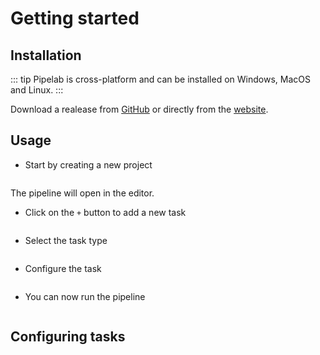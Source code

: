 # Getting started

## Installation

::: tip
Pipelab is cross-platform and can be installed on Windows, MacOS and Linux.
:::

Download a realease from [GitHub](https://github.com/CynToolkit/pipelab/releases) or directly from the [website](https://pipelab.app/download).

## Usage

- Start by creating a new project

![]()

The pipeline will open in the editor.

- Click on the `+` button to add a new task

![]()

- Select the task type

![]()

- Configure the task

![]()

- You can now run the pipeline

![]()

## Configuring tasks
